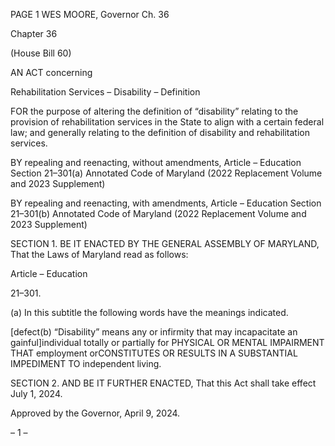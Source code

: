 PAGE 1
WES MOORE, Governor Ch. 36

Chapter 36

(House Bill 60)

AN ACT concerning

Rehabilitation Services – Disability – Definition

FOR the purpose of altering the definition of “disability” relating to the provision of
rehabilitation services in the State to align with a certain federal law; and generally
relating to the definition of disability and rehabilitation services.

BY repealing and reenacting, without amendments,
Article – Education
Section 21–301(a)
Annotated Code of Maryland
(2022 Replacement Volume and 2023 Supplement)

BY repealing and reenacting, with amendments,
Article – Education
Section 21–301(b)
Annotated Code of Maryland
(2022 Replacement Volume and 2023 Supplement)

SECTION 1. BE IT ENACTED BY THE GENERAL ASSEMBLY OF MARYLAND,
That the Laws of Maryland read as follows:

Article – Education

21–301.

(a) In this subtitle the following words have the meanings indicated.

[defect(b) “Disability” means any or infirmity that may incapacitate an
gainful]individual totally or partially for PHYSICAL OR MENTAL IMPAIRMENT THAT
employment orCONSTITUTES OR RESULTS IN A SUBSTANTIAL IMPEDIMENT TO
independent living.

SECTION 2. AND BE IT FURTHER ENACTED, That this Act shall take effect July
1, 2024.

Approved by the Governor, April 9, 2024.

– 1 –